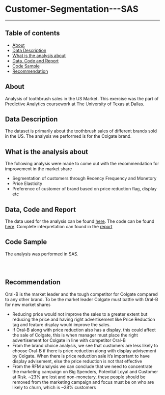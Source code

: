 # Customer-Segmentation---SAS
----

## Table of contents
* [About](#about)
* [Data Description](#data-description)
* [What is the analysis about](#what-is-the-analysis-about)
* [Data, Code and Report](#data,-code-and-report)
* [Code Sample](#code-sample)
* [Recommendation](#recommendation)

## About
Analysis of toothbrush sales in the US Market. This exercise was the part of Predictive Analytics coursework at The University of Texas at Dallas.

## Data Description
The dataset is primarily about the toothbrush sales of different brands sold in the US. The analysis we performed is for the Colgate brand.

## What is the analysis about 
The following analysis were made to come out with the recommendation for improvement in the market share
* Segmentation of customers through Recency Frequency and Monetory
* Price Elasticity
* Preference of customer of brand based on price reduction flag, display etc

## Data, Code and Report
The data used for the analysis can be found [here](). The code can be found [here](). 
Complete interpretation can found in the [report]()

## Code Sample
The analysis was performed in SAS.

````



````

## Recommendation
Oral-B is the market leader and the tough competitor for Colgate compared to any other brand. To be the market leader Colgate must battle with Oral-B for new market shares
* Reducing price would not improve the sales to a greater extent but reducing the price and having right advertisement like Price Reduction tag and feature display would improve the sales.
* If Oral-B along with price reduction also has a display, this could affect the sale of Colgate, this is when manager must place the right advertisement for Colgate in line with competitor Oral-B
* From the brand choice analysis, we see that customers are less likely to choose Oral-B if there is price reduction along with display advisement by Colgate. When there is price reduction sale it’s important to have display advisement, else the price reduction is not that effective
* From the RFM analysis we can conclude that we need to concentrate the marketing campaign on Big Spenders, Potential Loyal and Customer at Risk. ~23% are lost and non-monetary, these people should be removed from the marketing campaign and focus must be on who are likely to churn, which is ~28% customers
